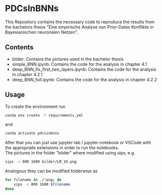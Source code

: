 # PDCsInBNNs
This Repository contains the necessary code to reproduce the results from the bachelors thesis "Eine empirische Analyse von Prior-Daten Konflikte in Bayesianischen neuronalen Netzen".

## Contents
- bilder: Contains the pictures used in the bachelor thesis
- simple_BNN.ipynb: Contains the code for the analysis in chapter 4.1
- deep_BNN_fix_first_two_layers.ipynb: Contains the code for the analysis in chapter 4.2.1
- deep_BNN_full.ipynb: Contains the code for the analysis in chapter 4.2.2


## Usage
To create the environment run
```bash
conda env create -f requirements.yml
```
and
```bash
conda activate pdcsinbnns
```
After that you can just use jupyter-lab / jupyter-notebook or VSCode with the appropriate extensions in order to run the notebooks.
<br>
The pictures in the folder "bilder" where modified using sips, e.g.
```bash
sips -z 800 1600 bilder/LM_10.png
```
Analogous they can be modified folderwise as
```bash
for filename in ./*png; do
    sips -z 800 1600 $filename
done
```